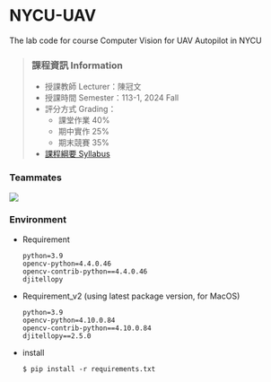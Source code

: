 # NYCU-UAV
The lab code for course Computer Vision for UAV Autopilot in NYCU

> ### 課程資訊 Information
> - 授課教師 Lecturer：陳冠文
> - 授課時間 Semester：113-1, 2024 Fall
> - 評分方式 Grading：
>     - 課堂作業 40%
>     - 期中實作 25%
>     - 期末競賽 35%
> - [課程綱要 Syllabus](https://timetable.nycu.edu.tw/?r=main/crsoutline&Acy=113&Sem=1&CrsNo=515614&lang=zh-tw)

### Teammates
<a href="https://github.com/Sean20405/NYCU-UAV/graphs/contributors">
  <img src="https://contrib.rocks/image?repo=Sean20405/NYCU-UAV" />
</a>

### Environment
- Requirement
    ```
    python=3.9
    opencv-python=4.4.0.46
    opencv-contrib-python==4.4.0.46
    djitellopy
    ```
- Requirement_v2 (using latest package version, for MacOS)
    ```
    python=3.9
    opencv-python=4.10.0.84
    opencv-contrib-python==4.10.0.84
    djitellopy==2.5.0
    ```
- install
    ```
    $ pip install -r requirements.txt
    ```
